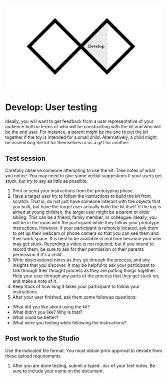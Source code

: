 ![Double Diamond Develop Phase graphic](/assets/dd-process-develop-1200px@2x.png)

# Develop: User testing

Ideally, you will want to get feedback from a user representative of your audience both in terms of who will be constructing with the kit and who will be the end user. For instance, a parent might be the one to put the kit together if the toy is intended for a small child. Alternatively, a child might be assembling the kit for themselves or as a gift for another.

## Test session

Carefully observe someone attempting to use the kit. Take notes of what you notice. You may need to give some verbal suggestions if your users get stuck, but try to say as little as possible. 

1. Print or send your instructions from the prototyping phase.
2. Have a target user try to follow the instructions to build the kit from scratch. That is, do not just have someone interact with the objects that you built, but have the target user actually build the kit itself. If the toy is aimed at young children, the target user might be a parent or older sibling. This can be a friend, family member, or colleague. Ideally, you will be in the room with the participant while they follow your prototype instructions. However, if your participant is remotely located, ask them to set up their webcam or phone camera so that you can see them and their work space. It is best to be available in real time because your user may get stuck. Recording a video is not required, but if you intend to record them, be sure to ask for their permission or their parents permission if it's a child.
3. Write observational notes as they go through the process, and any insights that you discover. It may be helpful to ask your participant to talk through their thought process as they are putting things together. Help your user through any parts of the process that they get stuck on, and make a note of it.
4. Keep track of how long it takes your participant to follow your instructions.
5. After your user finished, ask them some followup questions:
  - What did you like about using the kit?
  - What didn't you like? Why is that?
  - What could be better?
  - What were you feeling while following the instructions?

## Post work to the Studio

Use the indicated file format. You must obtain prior approval to deviate from these upload requirements.

1. After you are done testing, submit a typed `.doc` of your test notes. Be sure to include your name on the document.